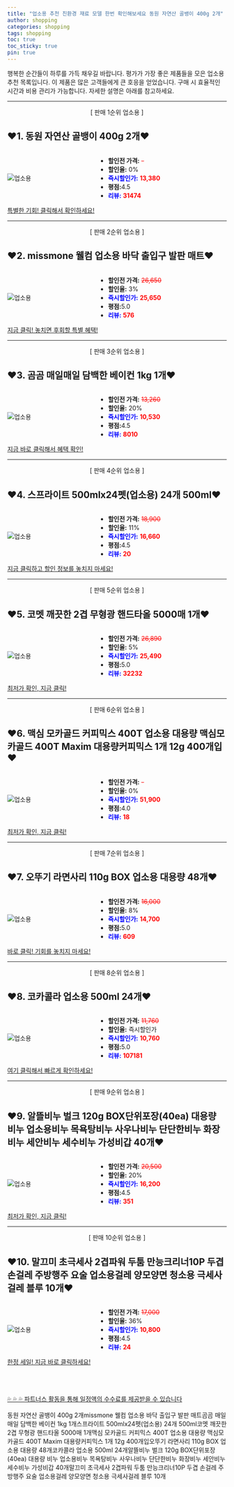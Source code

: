```yaml
---
title: "업소용 추천 친환경 재료 모델 한번 확인해보세요 동원 자연산 골뱅이 400g 2개"
author: shopping
categories: shopping
tags: shopping
toc: true
toc_sticky: true
pin: true
---
```

행복한 순간들이 하루를 가득 채우길 바랍니다. 평가가 가장 좋은 제품들을 모은 업소용 추천 목록입니다. 이 제품은 많은 고객들에게 큰 호응을 얻었습니다. 구매 시 효율적인 시간과 비용 관리가 가능합니다. 자세한 설명은 아래를 참고하세요.

---
<p class="toplist" style="margin: 0 auto; display: block; width: fit-content;">[ 판매 1순위 업소용 ]</p>

<h2><strong>❤️1. 동원 자연산 골뱅이 400g 2개❤️</strong></h2>

<div style="display: flex; align-items: center;">
    <div style="flex: 0.4;">
        <img src="https://thumbnail8.coupangcdn.com/thumbnails/remote/230x230ex/image/retail/images/3575417755495876-41489539-5627-4d0b-9b2b-61c756579347.jpg" alt="업소용" style="max-width: 100%;">
    </div>
    <div style="flex: 0.6; margin-left: 10px;">
        <ul>
            <li><strong>할인전 가격:</strong> <del style="color: red;">-</del></li>
            <li><strong>할인율:</strong> 0%</li>
            <li><span style='color:blue'><strong>즉시할인가:</strong></span> <span style='color:red'><strong>13,380</strong></span></li>
            <li><strong>평점:</strong>4.5</li>
            <li><span style='color:blue'><strong>리뷰:</strong></span> <span style='color:red'><strong>31474</strong></span></li>
        </ul>
    </div>
</div>
<div class="center">
    <a href="https://selin100587.github.io?lptag=AF9450613&subid=githubio&pageKey=18406051&traceid=V0-153&itemId=513915115&vendorItemId=85068501240" class="myButton">
        특별한 기회! 클릭해서 확인하세요!
    </a>
</div>


---
<p class="toplist" style="margin: 0 auto; display: block; width: fit-content;">[ 판매 2순위 업소용 ]</p>

<h2><strong>❤️2. missmone 웰컴 업소용 바닥 출입구 발판 매트❤️</strong></h2>

<div style="display: flex; align-items: center;">
    <div style="flex: 0.4;">
        <img src="https://thumbnail6.coupangcdn.com/thumbnails/remote/230x230ex/image/rs_quotation_api/xii30o4m/50d875b2d4984c97b1c0bae3c93cd147.jpg" alt="업소용" style="max-width: 100%;">
    </div>
    <div style="flex: 0.6; margin-left: 10px;">
        <ul>
            <li><strong>할인전 가격:</strong> <del style="color: red;">26,650</del></li>
            <li><strong>할인율:</strong> 3%</li>
            <li><span style='color:blue'><strong>즉시할인가:</strong></span> <span style='color:red'><strong>25,650</strong></span></li>
            <li><strong>평점:</strong>5.0</li>
            <li><span style='color:blue'><strong>리뷰:</strong></span> <span style='color:red'><strong>576</strong></span></li>
        </ul>
    </div>
</div>
<div class="center">
    <a href="https://selin100587.github.io?lptag=AF9450613&subid=githubio&pageKey=7126366416&traceid=V0-153&itemId=17855068433&vendorItemId=85018397172" class="myButton">
        지금 클릭! 놓치면 후회할 특별 혜택!
    </a>
</div>


---
<p class="toplist" style="margin: 0 auto; display: block; width: fit-content;">[ 판매 3순위 업소용 ]</p>

<h2><strong>❤️3. 곰곰 매일매일 담백한 베이컨 1kg 1개❤️</strong></h2>

<div style="display: flex; align-items: center;">
    <div style="flex: 0.4;">
        <img src="https://thumbnail7.coupangcdn.com/thumbnails/remote/230x230ex/image/retail/images/5002936952640604-788160b3-5994-4da9-a52c-aebea6762b19.jpg" alt="업소용" style="max-width: 100%;">
    </div>
    <div style="flex: 0.6; margin-left: 10px;">
        <ul>
            <li><strong>할인전 가격:</strong> <del style="color: red;">13,260</del></li>
            <li><strong>할인율:</strong> 20%</li>
            <li><span style='color:blue'><strong>즉시할인가:</strong></span> <span style='color:red'><strong>10,530</strong></span></li>
            <li><strong>평점:</strong>4.5</li>
            <li><span style='color:blue'><strong>리뷰:</strong></span> <span style='color:red'><strong>8010</strong></span></li>
        </ul>
    </div>
</div>
<div class="center">
    <a href="https://selin100587.github.io?lptag=AF9450613&subid=githubio&pageKey=7151749944&traceid=V0-153&itemId=17981414028&vendorItemId=85138225630" class="myButton">
        지금 바로 클릭해서 혜택 확인!
    </a>
</div>


---
<p class="toplist" style="margin: 0 auto; display: block; width: fit-content;">[ 판매 4순위 업소용 ]</p>

<h2><strong>❤️4. 스프라이트 500mlx24펫(업소용) 24개 500ml❤️</strong></h2>

<div style="display: flex; align-items: center;">
    <div style="flex: 0.4;">
        <img src="https://thumbnail10.coupangcdn.com/thumbnails/remote/230x230ex/image/0715_beverages_69k_b6/d8f1/81eed3b6be0c14072cecbfd4eb0b99b51a85fc1bc093f0c01b5dbea39449.jpg" alt="업소용" style="max-width: 100%;">
    </div>
    <div style="flex: 0.6; margin-left: 10px;">
        <ul>
            <li><strong>할인전 가격:</strong> <del style="color: red;">18,900</del></li>
            <li><strong>할인율:</strong> 11%</li>
            <li><span style='color:blue'><strong>즉시할인가:</strong></span> <span style='color:red'><strong>16,660</strong></span></li>
            <li><strong>평점:</strong>4.5</li>
            <li><span style='color:blue'><strong>리뷰:</strong></span> <span style='color:red'><strong>20</strong></span></li>
        </ul>
    </div>
</div>
<div class="center">
    <a href="https://selin100587.github.io?lptag=AF9450613&subid=githubio&pageKey=7619098746&traceid=V0-153&itemId=22714227869&vendorItemId=90332964949" class="myButton">
        지금 클릭하고 할인 정보를 놓치지 마세요!
    </a>
</div>


---
<p class="toplist" style="margin: 0 auto; display: block; width: fit-content;">[ 판매 5순위 업소용 ]</p>

<h2><strong>❤️5. 코멧 깨끗한 2겹 무형광 핸드타올 5000매 1개❤️</strong></h2>

<div style="display: flex; align-items: center;">
    <div style="flex: 0.4;">
        <img src="https://thumbnail8.coupangcdn.com/thumbnails/remote/230x230ex/image/retail/images/416415515064889-359171b0-d870-40b7-9c6b-9ba25fcbba50.jpg" alt="업소용" style="max-width: 100%;">
    </div>
    <div style="flex: 0.6; margin-left: 10px;">
        <ul>
            <li><strong>할인전 가격:</strong> <del style="color: red;">26,890</del></li>
            <li><strong>할인율:</strong> 5%</li>
            <li><span style='color:blue'><strong>즉시할인가:</strong></span> <span style='color:red'><strong>25,490</strong></span></li>
            <li><strong>평점:</strong>5.0</li>
            <li><span style='color:blue'><strong>리뷰:</strong></span> <span style='color:red'><strong>32232</strong></span></li>
        </ul>
    </div>
</div>
<div class="center">
    <a href="https://selin100587.github.io?lptag=AF9450613&subid=githubio&pageKey=188117637&traceid=V0-153&itemId=537181349&vendorItemId=4402579334" class="myButton">
        최저가 확인, 지금 클릭!
    </a>
</div>


---
<p class="toplist" style="margin: 0 auto; display: block; width: fit-content;">[ 판매 6순위 업소용 ]</p>

<h2><strong>❤️6. 맥심 모카골드 커피믹스 400T 업소용 대용량 맥심모카골드 400T Maxim 대용량커피믹스 1개 12g 400개입❤️</strong></h2>

<div style="display: flex; align-items: center;">
    <div style="flex: 0.4;">
        <img src="https://thumbnail9.coupangcdn.com/thumbnails/remote/230x230ex/image/vendor_inventory/d8fe/0dbceb8c7a2f8e3ea3ee2039a5a98f22eb75f1115dacda283caee196ee25.jpg" alt="업소용" style="max-width: 100%;">
    </div>
    <div style="flex: 0.6; margin-left: 10px;">
        <ul>
            <li><strong>할인전 가격:</strong> <del style="color: red;">-</del></li>
            <li><strong>할인율:</strong> 0%</li>
            <li><span style='color:blue'><strong>즉시할인가:</strong></span> <span style='color:red'><strong>51,900</strong></span></li>
            <li><strong>평점:</strong>4.0</li>
            <li><span style='color:blue'><strong>리뷰:</strong></span> <span style='color:red'><strong>18</strong></span></li>
        </ul>
    </div>
</div>
<div class="center">
    <a href="https://selin100587.github.io?lptag=AF9450613&subid=githubio&pageKey=7566655562&traceid=V0-153&itemId=19946439916&vendorItemId=90440240995" class="myButton">
        최저가 확인, 지금 클릭!
    </a>
</div>


---
<p class="toplist" style="margin: 0 auto; display: block; width: fit-content;">[ 판매 7순위 업소용 ]</p>

<h2><strong>❤️7. 오뚜기 라면사리 110g BOX 업소용 대용량 48개❤️</strong></h2>

<div style="display: flex; align-items: center;">
    <div style="flex: 0.4;">
        <img src="https://thumbnail8.coupangcdn.com/thumbnails/remote/230x230ex/image/vendor_inventory/519b/7c225729b8ab820b0bfe2dec5877828a103aaf472b73ae95913f0128f236.jpg" alt="업소용" style="max-width: 100%;">
    </div>
    <div style="flex: 0.6; margin-left: 10px;">
        <ul>
            <li><strong>할인전 가격:</strong> <del style="color: red;">16,000</del></li>
            <li><strong>할인율:</strong> 8%</li>
            <li><span style='color:blue'><strong>즉시할인가:</strong></span> <span style='color:red'><strong>14,700</strong></span></li>
            <li><strong>평점:</strong>5.0</li>
            <li><span style='color:blue'><strong>리뷰:</strong></span> <span style='color:red'><strong>609</strong></span></li>
        </ul>
    </div>
</div>
<div class="center">
    <a href="https://selin100587.github.io?lptag=AF9450613&subid=githubio&pageKey=7481891415&traceid=V0-153&itemId=19548583256&vendorItemId=86184841819" class="myButton">
        바로 클릭! 기회를 놓치지 마세요!
    </a>
</div>


---
<p class="toplist" style="margin: 0 auto; display: block; width: fit-content;">[ 판매 8순위 업소용 ]</p>

<h2><strong>❤️8. 코카콜라 업소용 500ml 24개❤️</strong></h2>

<div style="display: flex; align-items: center;">
    <div style="flex: 0.4;">
        <img src="https://thumbnail9.coupangcdn.com/thumbnails/remote/230x230ex/image/0715_beverages_69k_b4/86b6/a2900fa954be6380e151bca86521a76907b8e62e57d51db57c65112ae48a.jpg" alt="업소용" style="max-width: 100%;">
    </div>
    <div style="flex: 0.6; margin-left: 10px;">
        <ul>
            <li><strong>할인전 가격:</strong> <del style="color: red;">11,760</del></li>
            <li><strong>할인율:</strong> 즉시할인가</li>
            <li><span style='color:blue'><strong>즉시할인가:</strong></span> <span style='color:red'><strong>10,760</strong></span></li>
            <li><strong>평점:</strong>5.0</li>
            <li><span style='color:blue'><strong>리뷰:</strong></span> <span style='color:red'><strong>107181</strong></span></li>
        </ul>
    </div>
</div>
<div class="center">
    <a href="https://selin100587.github.io?lptag=AF9450613&subid=githubio&pageKey=6357109541&traceid=V0-153&itemId=23383122790&vendorItemId=89609370298" class="myButton">
        여기 클릭해서 빠르게 확인하세요!
    </a>
</div>


---
<p class="toplist" style="margin: 0 auto; display: block; width: fit-content;">[ 판매 9순위 업소용 ]</p>

<h2><strong>❤️9. 알뜰비누 벌크 120g BOX단위포장(40ea) 대용량 비누 업소용비누 목욕탕비누 사우나비누 단단한비누 화장비누 세안비누 세수비누 가성비갑 40개❤️</strong></h2>

<div style="display: flex; align-items: center;">
    <div style="flex: 0.4;">
        <img src="https://thumbnail6.coupangcdn.com/thumbnails/remote/230x230ex/image/vendor_inventory/dcc0/775f60c8acc6514ef76b57d016b4828d73b68c1e7f4926998955c89af446.png" alt="업소용" style="max-width: 100%;">
    </div>
    <div style="flex: 0.6; margin-left: 10px;">
        <ul>
            <li><strong>할인전 가격:</strong> <del style="color: red;">20,500</del></li>
            <li><strong>할인율:</strong> 20%</li>
            <li><span style='color:blue'><strong>즉시할인가:</strong></span> <span style='color:red'><strong>16,200</strong></span></li>
            <li><strong>평점:</strong>4.5</li>
            <li><span style='color:blue'><strong>리뷰:</strong></span> <span style='color:red'><strong>351</strong></span></li>
        </ul>
    </div>
</div>
<div class="center">
    <a href="https://selin100587.github.io?lptag=AF9450613&subid=githubio&pageKey=7685576179&traceid=V0-153&itemId=20537934436&vendorItemId=87624173515" class="myButton">
        최저가 확인, 지금 클릭!
    </a>
</div>


---
<p class="toplist" style="margin: 0 auto; display: block; width: fit-content;">[ 판매 10순위 업소용 ]</p>

<h2><strong>❤️10. 말끄미 초극세사 2겹파워 두툼 만능크리너10P 두겹 손걸레 주방행주 요술 업소용걸레 양모양면 청소용 극세사걸레 블루 10개❤️</strong></h2>

<div style="display: flex; align-items: center;">
    <div style="flex: 0.4;">
        <img src="https://thumbnail9.coupangcdn.com/thumbnails/remote/230x230ex/image/vendor_inventory/b06c/d62f5a1dcee3ff6184da1adc9bf1aa0cd317125cd50f3d9d4db66700ab04.png" alt="업소용" style="max-width: 100%;">
    </div>
    <div style="flex: 0.6; margin-left: 10px;">
        <ul>
            <li><strong>할인전 가격:</strong> <del style="color: red;">17,000</del></li>
            <li><strong>할인율:</strong> 36%</li>
            <li><span style='color:blue'><strong>즉시할인가:</strong></span> <span style='color:red'><strong>10,800</strong></span></li>
            <li><strong>평점:</strong>4.5</li>
            <li><span style='color:blue'><strong>리뷰:</strong></span> <span style='color:red'><strong>24</strong></span></li>
        </ul>
    </div>
</div>
<div class="center">
    <a href="https://selin100587.github.io?lptag=AF9450613&subid=githubio&pageKey=7628575782&traceid=V0-153&itemId=20241112196&vendorItemId=71579189937" class="myButton">
        한정 세일! 지금 바로 클릭하세요!
    </a>
</div>

<br><br><br>[💦 💦 💦 파트너스 활동을 통해 일정액의 수수료를 제공받을 수 있습니다](https://link.coupang.com/a/bcpT2c)<br><br>동원 자연산 골뱅이 400g 2개missmone 웰컴 업소용 바닥 출입구 발판 매트곰곰 매일매일 담백한 베이컨 1kg 1개스프라이트 500mlx24펫(업소용) 24개 500ml코멧 깨끗한 2겹 무형광 핸드타올 5000매 1개맥심 모카골드 커피믹스 400T 업소용 대용량 맥심모카골드 400T Maxim 대용량커피믹스 1개 12g 400개입오뚜기 라면사리 110g BOX 업소용 대용량 48개코카콜라 업소용 500ml 24개알뜰비누 벌크 120g BOX단위포장(40ea) 대용량 비누 업소용비누 목욕탕비누 사우나비누 단단한비누 화장비누 세안비누 세수비누 가성비갑 40개말끄미 초극세사 2겹파워 두툼 만능크리너10P 두겹 손걸레 주방행주 요술 업소용걸레 양모양면 청소용 극세사걸레 블루 10개